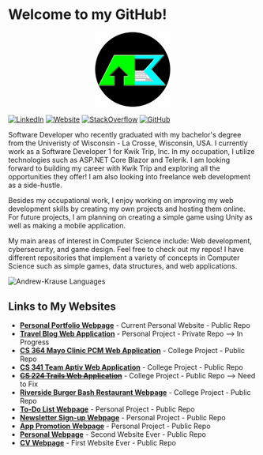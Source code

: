 # Welcome to my GitHub!

<p align="center"><a href="https://andrewkrause.dev/"><img width="30%" alt="Visit my website!" src="./assetts/KrauseMonologoCircle.png" /></a></p>

[![LinkedIn](https://img.shields.io/badge/-LinkedIn-informational?style=flat-square&logo=linkedin&logoColor=0072b1&colorB=616161&labelColor=black)](https://www.linkedin.com/in/andrew-krause-b6aa21179/)
[![Website](https://img.shields.io/badge/Web-Andrew-informational?style=flat-square&colorB=616161&labelColor=7CFC00)](https://andrewkrause.dev)
[![StackOverflow](https://img.shields.io/badge/-StackOverflow-informational?style=flat-square&logo=stackoverflow&logoColor=orange&colorB=616161&labelColor=black)](https://meta.stackoverflow.com/users/20171010/andrew-krause)
[![GitHub](https://img.shields.io/badge/-GitHub-informational?style=flat-square&logo=github&logoColor=white&colorB=616161&labelColor=black)](https://github.com/Andrew-EKrause?tab=repositories)

Software Developer who recently graduated with my bachelor's degree from the Univeristy of Wisconsin - La Crosse, Wisconsin, USA. I currently work as a Software Developer 1 for Kwik Trip, Inc. In my occupation, I utilize technologies such as ASP.NET Core Blazor and Telerik. I am looking forward to building my career with Kwik Trip and exploring all the opportunities they offer! I am also looking into freelance web development as a side-hustle.

Besides my occupational work, I enjoy working on improving my web development skills by creating my own projects and hosting them online. For future projects, I am planning on creating a simple game using Unity as well as making a mobile application.

My main areas of interest in Computer Science include: Web development, cybersecurity, and game design.
Feel free to check out my repos! I have different repositories that implement a variety of concepts in Computer Science such as simple games, data structures, and web applications.

<!--
<p align="center"> <img src="https://github-readme-stats.vercel.app/api?username=andrew-ekrause&show_icons=true&theme=react&count_private=true" alt="Andrew-EKrause Stats" /> 
&nbsp;&nbsp;&nbsp;
-->
<img src="https://github-readme-stats.vercel.app/api/top-langs?username=andrew-ekrause&show_icons=true&theme=react&count_private=true&layout=compact" alt="Andrew-Krause Languages" />

## Links to My Websites ##

- [**Personal Portfolio Webpage**](https://andrewkrause.dev/) - Current Personal Website - Public Repo
- [**Travel Blog Web Application**](https://www.travelblog.social/) - Personal Project - Private Repo --> In Progress 
- [**CS 364 Mayo Clinic PCM Web Application**](https://patient-care-manager.herokuapp.com/) - College Project - Public Repo
- [**CS 341 Team Aptiv Web Application**](https://team-aptiv-project.herokuapp.com/) - College Project - Public Repo
- ~~[**CS 224 Trails Web Application**](https://park-finder-project.herokuapp.com/)~~ - College Project - Public Repo --> Need to Fix
- [**Riverside Burger Bash Restaurant Webpage**](https://andrew-ekrause.github.io/RBB-Restaurant-Webpage/) - College Project - Public Repo
- [**To-Do List Webpage**](https://fast-wildwood-74587.herokuapp.com/) - Personal Project - Public Repo
- [**Newsletter Sign-up Webpage**](https://obscure-lake-09145.herokuapp.com/) - Personal Project - Public Repo
- [**App Promotion Webpage**](https://andrew-ekrause.github.io/HabitHelper-Promotional-Webpage/) - Personal Project - Public Repo
- [**Personal Webpage**](https://andrew-ekrause.github.io/Personal-Webpage/) - Second Website Ever - Public Repo
- [**CV Webpage**](https://andrew-ekrause.github.io/Curriculum-Vitae/) - First Website Ever - Public Repo

<!--
**Andrew-EKrause/Andrew-EKrause** is a ✨ _special_ ✨ repository because its `README.md` (this file) appears on your GitHub profile.

Here are some ideas to get you started:

- 🔭 I’m currently working on ...
- 🌱 I’m currently learning ...
- 👯 I’m looking to collaborate on ...
- 🤔 I’m looking for help with ...
- 💬 Ask me about ...
- 📫 How to reach me: ...
- ⚡ Fun fact: ...
-->
